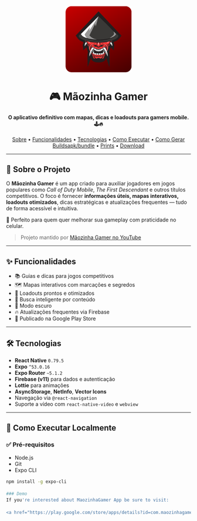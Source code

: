 <h1 align="center">
  <img alt="Logo Mãozinha Gamer" title="Mãozinha Gamer" src="assets/images/icon.png" width="180px" />
</h1>

<h1 align="center">
  🎮 Mãozinha Gamer
</h1>

<h4 align="center">
  O aplicativo definitivo com mapas, dicas e loadouts para gamers mobile. 🕹️🔥
</h4>

<p align="center">
  <a href="#-sobre-o-projeto">Sobre</a> •
  <a href="#-funcionalidades">Funcionalidades</a> •
  <a href="#-tecnologias">Tecnologias</a> •
  <a href="./INSTALL.md">Como Executar</a> •
  <a href="./BUILD.md">Como Gerar Buildsapk/bundle</a> •
  <a href="#-prints-de-tela">Prints</a> •
  <a href="https://play.google.com/store/apps/details?id=com.maozinhagamer.maozinhagamerapp">Download</a>
</p>

---

## 🎯 Sobre o Projeto

O **Mãozinha Gamer** é um app criado para auxiliar jogadores em jogos populares como *Call of Duty Mobile*, *The First Descendant* e outros títulos competitivos. O foco é fornecer **informações úteis, mapas interativos, loadouts otimizados**, dicas estratégicas e atualizações frequentes — tudo de forma acessível e intuitiva.

📱 Perfeito para quem quer melhorar sua gameplay com praticidade no celular.

> Projeto mantido por [Mãozinha Gamer no YouTube](https://www.youtube.com/channel/UCqB3_WL9vGS751N6UudXHuw)

---

## ✨ Funcionalidades

- 📚 Guias e dicas para jogos competitivos
- 🗺️ Mapas interativos com marcações e segredos
- 🔫 Loadouts prontos e otimizados
- 🔎 Busca inteligente por conteúdo
- 🌙 Modo escuro
- 🔥 Atualizações frequentes via Firebase
- 📲 Publicado na Google Play Store

---

## 🛠️ Tecnologias

- **React Native** `0.79.5`
- **Expo** `^53.0.16`
- **Expo Router** `~5.1.2`
- **Firebase (v11)** para dados e autenticação
- **Lottie** para animações
- **AsyncStorage**, **NetInfo**, **Vector Icons**
- Navegação via `@react-navigation`
- Suporte a vídeo com `react-native-video` e `webview`

---

## 🚀 Como Executar Localmente

### ✅ Pré-requisitos

- Node.js
- Git
- Expo CLI

```bash
npm install -g expo-cli

### Demo 
If you're interested about MaozinhaGamer App be sure to visit:

<a href="https://play.google.com/store/apps/details?id=com.maozinhagamer.maozinhagamerapp"><img width="250px" src="https://play.google.com/intl/pt-BR/badges/static/images/badges/pt-br_badge_web_generic.png"></img></a>


